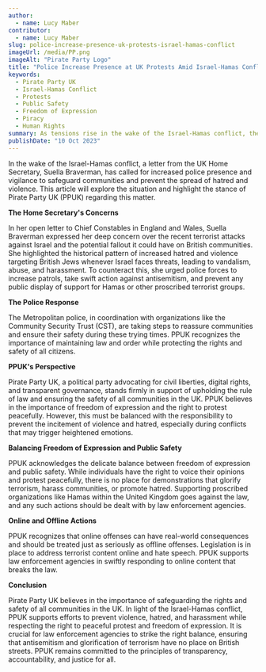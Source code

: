```yaml
---
author:
  - name: Lucy Maber
contributor:
  - name: Lucy Maber
slug: police-increase-presence-uk-protests-israel-hamas-conflict
imageUrl: /media/PP.png
imageAlt: "Pirate Party Logo"
title: "Police Increase Presence at UK Protests Amid Israel-Hamas Conflict: A Closer Look at Pirate Party UK's Stance"
keywords:
  - Pirate Party UK
  - Israel-Hamas Conflict
  - Protests
  - Public Safety
  - Freedom of Expression
  - Piracy
  - Human Rights
summary: As tensions rise in the wake of the Israel-Hamas conflict, the United Kingdom has seen an increase in protests and demonstrations related to the ongoing crisis. These gatherings have raised concerns about public safety, leading the Metropolitan police to boost their presence on the streets. In this article, we will delve into the recent developments surrounding these protests and explore the stance of Pirate Party UK (PPUK) on this issue.
publishDate: "10 Oct 2023"
---
```


In the wake of the Israel-Hamas conflict, a letter from the UK Home Secretary, Suella Braverman, has called for increased police presence and vigilance to safeguard communities and prevent the spread of hatred and violence. This article will explore the situation and highlight the stance of Pirate Party UK (PPUK) regarding this matter.

**The Home Secretary's Concerns**

In her open letter to Chief Constables in England and Wales, Suella Braverman expressed her deep concern over the recent terrorist attacks against Israel and the potential fallout it could have on British communities. She highlighted the historical pattern of increased hatred and violence targeting British Jews whenever Israel faces threats, leading to vandalism, abuse, and harassment. To counteract this, she urged police forces to increase patrols, take swift action against antisemitism, and prevent any public display of support for Hamas or other proscribed terrorist groups.

**The Police Response**

The Metropolitan police, in coordination with organizations like the Community Security Trust (CST), are taking steps to reassure communities and ensure their safety during these trying times. PPUK recognizes the importance of maintaining law and order while protecting the rights and safety of all citizens.

**PPUK's Perspective**

Pirate Party UK, a political party advocating for civil liberties, digital rights, and transparent governance, stands firmly in support of upholding the rule of law and ensuring the safety of all communities in the UK. PPUK believes in the importance of freedom of expression and the right to protest peacefully. However, this must be balanced with the responsibility to prevent the incitement of violence and hatred, especially during conflicts that may trigger heightened emotions.

**Balancing Freedom of Expression and Public Safety**

PPUK acknowledges the delicate balance between freedom of expression and public safety. While individuals have the right to voice their opinions and protest peacefully, there is no place for demonstrations that glorify terrorism, harass communities, or promote hatred. Supporting proscribed organizations like Hamas within the United Kingdom goes against the law, and any such actions should be dealt with by law enforcement agencies.

**Online and Offline Actions**

PPUK recognizes that online offenses can have real-world consequences and should be treated just as seriously as offline offenses. Legislation is in place to address terrorist content online and hate speech. PPUK supports law enforcement agencies in swiftly responding to online content that breaks the law.

**Conclusion**

Pirate Party UK believes in the importance of safeguarding the rights and safety of all communities in the UK. In light of the Israel-Hamas conflict, PPUK supports efforts to prevent violence, hatred, and harassment while respecting the right to peaceful protest and freedom of expression. It is crucial for law enforcement agencies to strike the right balance, ensuring that antisemitism and glorification of terrorism have no place on British streets. PPUK remains committed to the principles of transparency, accountability, and justice for all.
